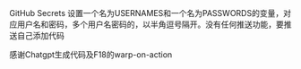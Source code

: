 GitHub Secrets 设置一个名为USERNAMES和一个名为PASSWORDS的变量，对应用户名和密码，多个用户名密码的，以半角逗号隔开。没有任何推送功能，要推送自己添加代码

感谢Chatgpt生成代码及F18的warp-on-action
